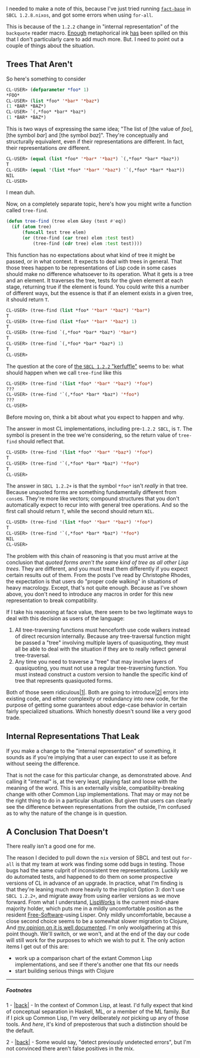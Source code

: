 I needed to make a note of this, because I've just tried running [`fact-base`](https://github.com/Inaimathi/fact-base) in `SBCL 1.2.8.nixos`, and got some errors when using `for-all`.

This is because of the `1.2.2` change in "internal representation" of the `backquote` reader macro. [Enough](http://christophe.rhodes.io/notes/blog/posts/2014/backquote_and_pretty_printing/) metaphorical ink [has](http://christophe.rhodes.io/notes/blog/posts/2014/naive_vs_proper_code-walking/) been spilled on this that I don't particularly care to add much more. But. I need to point out a couple of things about the situation.

## <a name="trees-that-arent" href="#trees-that-arent"></a>Trees That Aren't

So here's something to consider

```lisp
CL-USER> (defparameter *foo* 1)
*FOO*
CL-USER> (list *foo* '*bar* '*baz*)
(1 *BAR* *BAZ*)
CL-USER> `(,*foo* *bar* *baz*)
(1 *BAR* *BAZ*)
```

This is two ways of expressing the same idea; "The list of [the value of *foo*], [the symbol *bar*] and [the symbol *baz*]". They're conceptually and structurally equivalent, even if their representations are different. In fact, their representations *are* different.

```lisp
CL-USER> (equal (list *foo* '*bar* '*baz*) `(,*foo* *bar* *baz*))
T
CL-USER> (equal '(list *foo* '*bar* '*baz*) '`(,*foo* *bar* *baz*))
NIL
CL-USER> 
```

I mean duh.

Now, on a completely separate topic, here's how you might write a function called `tree-find`.

```lisp
(defun tree-find (tree elem &key (test #'eq))
  (if (atom tree)
      (funcall test tree elem)
      (or (tree-find (car tree) elem :test test)
          (tree-find (cdr tree) elem :test test))))
```

This function has no expectations about what kind of tree it might be passed, or in what context. It expects to deal with trees in general. That those trees happen to be representations of Lisp code in some cases should make no difference whatsoever to its operation. What it gets is a tree and an element. It traverses the tree, tests for the given element at each stage, returning true if the element is found. You could write this a number of different ways, but the essence is that if an element exists in a given tree, it should return `T`.

```lisp
CL-USER> (tree-find (list *foo* '*bar* '*baz*) '*bar*)
T
CL-USER> (tree-find (list *foo* '*bar* '*baz*) 1)
T
CL-USER> (tree-find `(,*foo* *bar* *baz*) '*bar*)
T
CL-USER> (tree-find `(,*foo* *bar* *baz*) 1)
T
CL-USER> 
```

The question at the core of [the `SBCL 1.2.2` "kerfuffle"](http://christophe.rhodes.io/notes/blog/posts/2014/backquote_and_pretty_printing/) seems to be: what should happen when we call `tree-find` like this

```lisp
CL-USER> (tree-find '(list *foo* '*bar* '*baz*) '*foo*)
???
CL-USER> (tree-find '`(,*foo* *bar* *baz*) '*foo*)
???
CL-USER> 
```

Before moving on, think a bit about what you expect to happen and why.

The answer in most CL implementations, including pre-`1.2.2 SBCL`, is `T`. The symbol is present in the tree we're considering, so the return value of `tree-find` should reflect that.

```lisp
CL-USER> (tree-find '(list *foo* '*bar* '*baz*) '*foo*)
T
CL-USER> (tree-find '`(,*foo* *bar* *baz*) '*foo*)
T
CL-USER> 
```

The answer in `SBCL 1.2.2+` is that the symbol `*foo*` isn't *really* in that tree. Because unquoted forms are something fundamentally different from `cons`es. They're more like vectors; compound structures that you don't automatically expect to recur into with general tree operations. And so the first call should return `T`, while the second should return `NIL`.

```lisp
CL-USER> (tree-find '(list *foo* '*bar* '*baz*) '*foo*)
T
CL-USER> (tree-find '`(,*foo* *bar* *baz*) '*foo*)
NIL
CL-USER> 
```

The problem with this chain of reasoning is that you must arrive at the conclusion that *quoted forms aren't the same kind of tree as all other Lisp trees*. They are different, and you must treat them differently if you expect certain results out of them. From the posts I've read by Christophe Rhodes, the expectation is that users do "proper code walking" in situations of heavy macrology. Except, that's not quite enough. Because as I've shown above, you don't need to introduce any macros in order for this new representation to break compatibility.

If I take his reasoning at face value, there seem to be two legitimate ways to deal with this decision as users of the language:


1.   All tree-traversing functions must henceforth use code walkers instead of direct recursion internally. Because any tree-traversal function might be passed a "tree" involving multiple layers of quasiquoting, they must all be able to deal with the situation if they are to really reflect general tree-traversal.
1.   Any time you need to traverse a "tree" that may involve layers of quasiquoting, you must not use a regular tree-traversing function. You must instead construct a custom version to handle the specific kind of tree that represents quasiquoted forms.


Both of those seem ridiculous<a name="note-Sat-Feb-21-103325EST-2015"></a>[|1|](#foot-Sat-Feb-21-103325EST-2015). Both are going to introduce<a name="note-Sat-Feb-21-103350EST-2015"></a>[|2|](#foot-Sat-Feb-21-103350EST-2015) errors into existing code, and either complexity or redundancy into new code, for the purpose of getting some guarantees about edge-case behavior in certain fairly specialized situations. Which honestly doesn't sound like a very good trade.

## <a name="internal-representations-that-leak" href="#internal-representations-that-leak"></a>Internal Representations That Leak

If you make a change to the "internal representation" of something, it sounds as if you're implying that a user can expect to use it as before without seeing the difference.

That is not the case for this particular change, as demonstrated above. And calling it "internal" is, at the very least, playing fast and loose with the meaning of the word. This is an externally visible, compatibility-breaking change with other Common Lisp implementations. That may or may not be the right thing to do in a particular situation. But given that users can clearly see the difference between representations from the outside, I'm confused as to why the nature of the change is in question.

## <a name="a-conclusion-that-doesnt" href="#a-conclusion-that-doesnt"></a>A Conclusion That Doesn't

There really isn't a good one for me.

The reason I decided to pull down the `nix` version of SBCL and test out `for-all` is that my team at work was finding some odd bugs in testing. Those bugs had the same culprit of inconsistent tree representations. Luckily we do automated tests, and happened to do them on some prospective versions of CL in advance of an upgrade. In practice, what I'm finding is that they're leaning much more heavily to the implicit Option 3: don't use `SBCL 1.2.2+`, and migrate away from using earlier versions as we move forward. From what I understand, [LispWorks](http://www.lispworks.com/products/lispworks.html) is the current mind-share majority holder, which puts me in a mildly uncomfortable position as the resident [Free-Software](https://www.gnu.org/philosophy/free-sw.html)-using Lisper. Only mildly uncomfortable, because a close second choice seems to be a somewhat slower migration to Clojure, And [my opinion on it is well documented](/article?name=recommendations.html). I'm only woolgathering at this point though. We'll switch, or we won't, and at the end of the day our code will still work for the purposes to which we wish to put it. The only action items I get out of this are:


-   work up a comparison chart of the extant Common Lisp implementations, and see if there's another one that fits our needs
-   start building serious things with Clojure


* * *
##### Footnotes

1 - <a name="foot-Sat-Feb-21-103325EST-2015"></a>[|back|](#note-Sat-Feb-21-103325EST-2015) - In the context of Common Lisp, at least. I'd fully expect that kind of conceptual separation in Haskell, ML, or a member of the ML family. But if I pick up Common Lisp, I'm very deliberately *not* picking up any of those tools. And *here*, it's kind of preposterous that such a distinction should be the default.

2 - <a name="foot-Sat-Feb-21-103350EST-2015"></a>[|back|](#note-Sat-Feb-21-103350EST-2015) - Some would say, "detect previously undetected errors", but I'm not convinced there aren't false positives in the mix.
